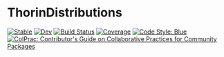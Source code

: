 # ThorinDistributions

[![Stable](https://img.shields.io/badge/docs-stable-blue.svg)](https://lrnv.github.io/ThorinDistributions.jl/stable)
[![Dev](https://img.shields.io/badge/docs-dev-blue.svg)](https://lrnv.github.io/ThorinDistributions.jl/dev)
[![Build Status](https://github.com/lrnv/ThorinDistributions.jl/workflows/CI/badge.svg)](https://github.com/lrnv/ThorinDistributions.jl/actions)
[![Coverage](https://codecov.io/gh/lrnv/ThorinDistributions.jl/branch/master/graph/badge.svg)](https://codecov.io/gh/lrnv/ThorinDistributions.jl)
[![Code Style: Blue](https://img.shields.io/badge/code%20style-blue-4495d1.svg)](https://github.com/invenia/BlueStyle)
[![ColPrac: Contributor's Guide on Collaborative Practices for Community Packages](https://img.shields.io/badge/ColPrac-Contributor's%20Guide-blueviolet)](https://github.com/SciML/ColPrac)
